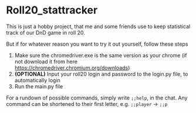 # Roll20_stattracker
This is just a hobby project, that me and some friends use to keep statistical track of our DnD game in roll 20.

But if for whatever reason you want to try it out yourself, follow these steps

1. Make sure the chromedriver.exe is the same version as your chrome (if not download it from here https://chromedriver.chromium.org/downloads)
2. **(OPTIONAL)** Input your roll20 login and password to the login.py file, to automatically login
3. Run the main.py file

For a rundown of possible commands, simply write ```;;help```, in the chat.
Any command can be shortened to their first letter, e.g. ```;;player``` -> ```;;p``` 
